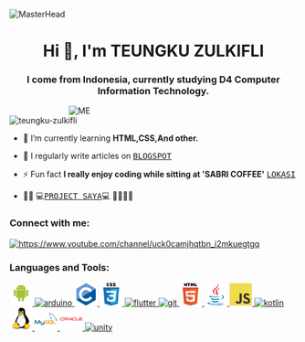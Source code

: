 ![MasterHead](https://camo.githubusercontent.com/b9d2cf6f810f95b5fb495edca02c307d492c32f71a62ab6c801e416fa5492338/68747470733a2f2f692e70696e696d672e636f6d2f6f726967696e616c732f37372f63612f61332f37376361613332383834643733356434333961646534356261333766656166322e676966)

<h1 align="center">Hi 👋, I'm TEUNGKU ZULKIFLI</h1>
<h3 align="center">I come from Indonesia, currently studying D4 Computer Information Technology.</h3>

<img align="right" alt="ME" width="400" src="https://blogger.googleusercontent.com/img/b/R29vZ2xl/AVvXsEjShIP5_eWOTmeBddCP7Jlwzc2unFnsxKK03dN2f7C_jNP0YX6Z7FoQJprBsCOFZ2O5gbiD3FggZJJtROlPf6C_WXKfe398sszuhKFrZqv7bluSbEIzCtlU-R3gmBUQcmWgt5W_TFEp3FI68L9SfAUF2oi9dAEo19Fg0Jq2vL8H9EwVEc7W9pKeILpSxnI/s240/TEUNGKU%20GIF%20GITHUB%20FIXS.gif">

<p align="left"> <img src="https://komarev.com/ghpvc/?username=teungku-zulkifli&label=Profile%20views&color=0e75b6&style=flat" alt="teungku-zulkifli" /> </p>

- 🌱 I’m currently learning **HTML,CSS,And other.**

- 📝 I regularly write articles on [<kbd>BLOGSPOT](https://teungku-zulkifli.blogspot.com)

- ⚡ Fun fact **I really enjoy coding while sitting at 'SABRI COFFEE'** [<kbd>LOKASI](https://www.google.com/maps/place/Sabri+kupi/@5.1297247,97.1480573,17z/data=!3m1!4b1!4m6!3m5!1s0x304783f47c8193d9:0x9326c2ee28133518!8m2!3d5.1297247!4d97.1503035!16s%2Fg%2F11qp2g1264?entry=ttu)

- 👨‍💻 💻[<kbd>PROJECT SAYA</kbd>](https://my.spline.design/apokfixs-c5ed9406bb4a1c6e48db7081da283fc1/)💻 🤫🧏‍♂️😏

<h3 align="left">Connect with me:</h3>
<p align="left">
<a href="www.youtube.com/@TEUNGKU-ZULKIFLI" target="blank"><img align="center" src="https://raw.githubusercontent.com/rahuldkjain/github-profile-readme-generator/master/src/images/icons/Social/youtube.svg" alt="https://www.youtube.com/channel/uck0camjhqtbn_i2mkuegtgq" height="30" width="40" /></a>
</p>

<h3 align="left">Languages and Tools:</h3>
<p align="left"> <a href="https://developer.android.com" target="_blank" rel="noreferrer"> <img src="https://raw.githubusercontent.com/devicons/devicon/master/icons/android/android-original-wordmark.svg" alt="android" width="40" height="40"/> </a> <a href="https://www.arduino.cc/" target="_blank" rel="noreferrer"> <img src="https://cdn.worldvectorlogo.com/logos/arduino-1.svg" alt="arduino" width="40" height="40"/> </a> <a href="https://www.cprogramming.com/" target="_blank" rel="noreferrer"> <img src="https://raw.githubusercontent.com/devicons/devicon/master/icons/c/c-original.svg" alt="c" width="40" height="40"/> </a> <a href="https://www.w3schools.com/css/" target="_blank" rel="noreferrer"> <img src="https://raw.githubusercontent.com/devicons/devicon/master/icons/css3/css3-original-wordmark.svg" alt="css3" width="40" height="40"/> </a> <a href="https://flutter.dev" target="_blank" rel="noreferrer"> <img src="https://www.vectorlogo.zone/logos/flutterio/flutterio-icon.svg" alt="flutter" width="40" height="40"/> </a> <a href="https://git-scm.com/" target="_blank" rel="noreferrer"> <img src="https://www.vectorlogo.zone/logos/git-scm/git-scm-icon.svg" alt="git" width="40" height="40"/> </a> <a href="https://www.w3.org/html/" target="_blank" rel="noreferrer"> <img src="https://raw.githubusercontent.com/devicons/devicon/master/icons/html5/html5-original-wordmark.svg" alt="html5" width="40" height="40"/> </a> <a href="https://www.java.com" target="_blank" rel="noreferrer"> <img src="https://raw.githubusercontent.com/devicons/devicon/master/icons/java/java-original.svg" alt="java" width="40" height="40"/> </a> <a href="https://developer.mozilla.org/en-US/docs/Web/JavaScript" target="_blank" rel="noreferrer"> <img src="https://raw.githubusercontent.com/devicons/devicon/master/icons/javascript/javascript-original.svg" alt="javascript" width="40" height="40"/> </a> <a href="https://kotlinlang.org" target="_blank" rel="noreferrer"> <img src="https://www.vectorlogo.zone/logos/kotlinlang/kotlinlang-icon.svg" alt="kotlin" width="40" height="40"/> </a> <a href="https://www.linux.org/" target="_blank" rel="noreferrer"> <img src="https://raw.githubusercontent.com/devicons/devicon/master/icons/linux/linux-original.svg" alt="linux" width="40" height="40"/> </a> <a href="https://www.mysql.com/" target="_blank" rel="noreferrer"> <img src="https://raw.githubusercontent.com/devicons/devicon/master/icons/mysql/mysql-original-wordmark.svg" alt="mysql" width="40" height="40"/> </a> <a href="https://www.oracle.com/" target="_blank" rel="noreferrer"> <img src="https://raw.githubusercontent.com/devicons/devicon/master/icons/oracle/oracle-original.svg" alt="oracle" width="40" height="40"/> </a> <a href="https://unity.com/" target="_blank" rel="noreferrer"> <img src="https://www.vectorlogo.zone/logos/unity3d/unity3d-icon.svg" alt="unity" width="40" height="40"/> </a> </p>
